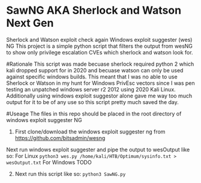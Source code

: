 # SawNG AKA Sherlock and Watson Next Gen
Sherlock and Watson exploit check again Windows exploit suggester (wes) NG
This project is a simple python script that filters the output from wesNG to show only privilege escalation CVEs which sherlock and watson look for. 

#Rationale
This script was made becuase sherlock required python 2 which kali dropped support for in 2020 and becuase watson can only be used against specific windows builds.
This meant that I was no able to use Sherlock or Watson in my hunt for Windows PrivEsc vectors since I was pen testing an unpatched windows server r2 2012 using 2020 Kali Linux.
Additionally using windows exploit suggestor alone gave me way too much output for it to be of any use so this script pretty much saved the day.

#Useage
The files in this repo should be placed in the root directory of windows exploit suggester NG

1) First clone/download the windows exploit suggester ng from https://github.com/bitsadmin/wesng

Next run windows exploit suggester and pipe the output to wesOutput like so:
For Linux
`python3 wes.py /home/kali/HTB/Optimum/sysinfo.txt > wesOutput.txt`
For Windows
TODO

2) Next run this script like so: 
`python3 SawNG.py` 

